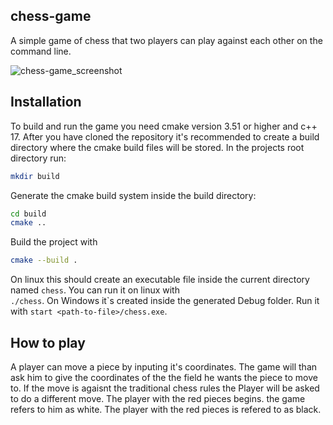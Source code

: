 ## chess-game

A simple game of chess that two players can play against each other on the command line.

![chess-game_screenshot](https://github.com/user-attachments/assets/9731ac26-89d6-4ba5-a7b5-65c47964ea60)

## Installation
To build and run the game you need cmake version 3.51 or higher and c++ 17.
After you have cloned the repository it's recommended to create a build directory where the cmake build files will be stored. In the projects root directory run:
```bash 
mkdir build
```
Generate the cmake build system inside the build directory:
```bash
cd build
cmake ..
```
Build the project with
```bash
cmake --build .
```
 On linux this should create an executable file inside the current directory named ```chess```. You can run it on linux with \
 ```./chess```. On Windows it`s created inside the generated Debug folder. Run it with ```start <path-to-file>/chess.exe```.

 ## How to play
A player can move a piece by inputing it's coordinates. The game will than ask him to give the coordinates of the the field he wants the piece to move to. If the move is agaisnt the traditional chess rules the Player will be asked to do a different move.
The player with the red pieces begins. the game refers to him as white. The player with the red pieces is refered to as black.
 
